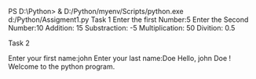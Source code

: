 PS D:\Python> & D:/Python/myenv/Scripts/python.exe d:/Python/Assigment1.py
Task 1
Enter the first Number:5
Enter the Second Number:10
Addition: 15
Substraction: -5
Multiplication: 50
Divition: 0.5

Task 2

Enter your first name:john
Enter your last name:Doe
Hello,  john  Doe ! Welcome to the python program.
